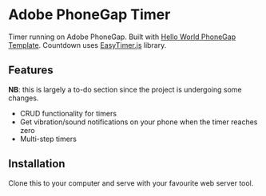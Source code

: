 # Adobe PhoneGap Timer

Timer running on Adobe PhoneGap. Built with [Hello World PhoneGap Template](https://github.com/phonegap/phonegap-template-hello-world).
Countdown uses [EasyTimer.js](http://albert-gonzalez.github.io/easytimer.js/) library.


## Features
**NB**: this is largely a to-do section since the project is undergoing some changes.
* CRUD functionality for timers
* Get vibration/sound notifications on your phone when the timer reaches zero
* Multi-step timers

## Installation
Clone this to your computer and serve with your favourite web server tool.
